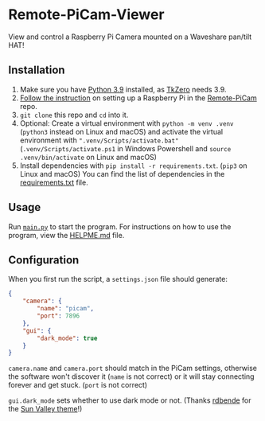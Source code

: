 # Remote-PiCam-Viewer
View and control a Raspberry Pi Camera mounted on a Waveshare pan/tilt HAT!

## Installation

1. Make sure you have [Python 3.9](https://www.python.org/downloads/)
   installed, as [TkZero](https://github.com/UnsignedArduino/TkZero) needs 3.9.
2. [Follow the instruction](https://github.com/UnsignedArduino/Remote-PiCam/blob/main/README.md#installation)
   on setting up a Raspberry Pi in the 
   [Remote-PiCam](https://github.com/UnsignedArduino/Remote-PiCam) repo. 
3. `git clone` this repo and `cd` into it. 
4. Optional: Create a virtual environment with `python -m venv .venv` 
   (`python3` instead on Linux and macOS) and activate the virtual 
   environment with `".venv/Scripts/activate.bat"` 
   (`.venv/Scripts/activate.ps1` in Windows Powershell and 
   `source .venv/bin/activate` on Linux and macOS)
5. Install dependencies with `pip install -r requirements.txt`. (`pip3` on 
   Linux and macOS) You can find the list of dependencies in the 
   [requirements.txt](https://github.com/UnsignedArduino/Remote-PiCam-Viewer/blob/main/requirements.txt) 
   file.

## Usage

Run [`main.py`](https://github.com/UnsignedArduino/Remote-PiCam-Viewer/blob/main/main.py)
to start the program. For instructions on how to use the program, view
the [HELPME.md](HELPME.md) file. 

## Configuration
When you first run the script, a `settings.json` file should generate:
```json
{
    "camera": {
        "name": "picam",
        "port": 7896
    },
    "gui": {
        "dark_mode": true
    }
}
```

`camera.name` and `camera.port` should match in the PiCam settings, otherwise 
the software won't discover it (`name` is not correct) or it will stay 
connecting forever and get stuck. (`port` is not correct)

`gui.dark_mode` sets whether to use dark mode or not. (Thanks 
[rdbende](https://github.com/rdbende) for the 
[Sun Valley theme](https://github.com/rdbende/Sun-Valley-ttk-theme)!)
